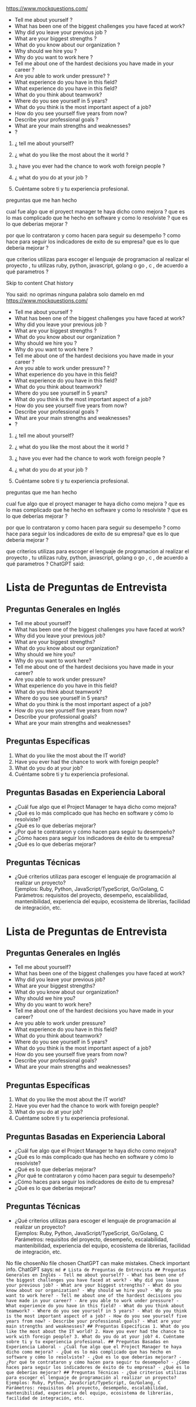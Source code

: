 https://www.mockquestions.com/

- Tell me about yourself ?
- What has been one of the biggest challenges you have faced at work? 
- Why did you leave your previous job ?
- What are your biggest strengths ?
- What do you know about our organization ?
- Why should we hire you ?
- Why do you want to work here ?
- Tell me about one of the hardest decisions you have made in your career ?
- Are you able to work under pressure? ?
- What experience do you have in this field?
- What experience do you have in this field?
- What do you think about teamwork?
- Where do you see yourself in 5 years?
- What do you think is the most important aspect of a job?
- How do you see yourself five years from now?
- Describe your professional goals ?
- What are your main strengths and weaknesses? 
-  ?

1. ¿ tell me about yourself?
2. ¿ what do you like the most about the it world ?
3. ¿ have you ever had the chance to work woth foreign people ?
4. ¿ what do you do at your job ?

 1. Cuéntame sobre ti y tu experiencia profesional.


preguntas que me han hecho 

cual fue algo que el proyect manager te haya dicho como mejora ?
que es lo mas complicado que he hecho en software y como lo resolviste ? 
que es lo que deberias mejorar ?

por que lo contrataron y como hacen para seguir su desempeño ?
como hace para seguir los indicadores de exito de su empresa?
que es lo que deberia mejorar ? 



que criterios utilizas para escoger el lenguaje de programacion al realizar el proyecto , tu utilizas ruby, python, javascript, golang o go , c , de acuerdo a qué parametros ?


Skip to content
Chat history

You said:
no oprimas ninguna palabra solo damelo en md https://www.mockquestions.com/

- Tell me about yourself ?
- What has been one of the biggest challenges you have faced at work? 
- Why did you leave your previous job ?
- What are your biggest strengths ?
- What do you know about our organization ?
- Why should we hire you ?
- Why do you want to work here ?
- Tell me about one of the hardest decisions you have made in your career ?
- Are you able to work under pressure? ?
- What experience do you have in this field?
- What experience do you have in this field?
- What do you think about teamwork?
- Where do you see yourself in 5 years?
- What do you think is the most important aspect of a job?
- How do you see yourself five years from now?
- Describe your professional goals ?
- What are your main strengths and weaknesses? 
-  ?

1. ¿ tell me about yourself?
2. ¿ what do you like the most about the it world ?
3. ¿ have you ever had the chance to work woth foreign people ?
4. ¿ what do you do at your job ?

 1. Cuéntame sobre ti y tu experiencia profesional.


preguntas que me han hecho 

cual fue algo que el proyect manager te haya dicho como mejora ?
que es lo mas complicado que he hecho en software y como lo resolviste ? 
que es lo que deberias mejorar ?

por que lo contrataron y como hacen para seguir su desempeño ?
como hace para seguir los indicadores de exito de su empresa?
que es lo que deberia mejorar ? 



que criterios utilizas para escoger el lenguaje de programacion al realizar el proyecto , tu utilizas ruby, python, javascript, golang o go , c , de acuerdo a qué parametros ?
ChatGPT said:





# Lista de Preguntas de Entrevista

## Preguntas Generales en Inglés

- Tell me about yourself?
- What has been one of the biggest challenges you have faced at work? 
- Why did you leave your previous job?
- What are your biggest strengths?
- What do you know about our organization?
- Why should we hire you?
- Why do you want to work here?
- Tell me about one of the hardest decisions you have made in your career?
- Are you able to work under pressure?
- What experience do you have in this field?
- What do you think about teamwork?
- Where do you see yourself in 5 years?
- What do you think is the most important aspect of a job?
- How do you see yourself five years from now?
- Describe your professional goals?
- What are your main strengths and weaknesses?

## Preguntas Específicas

1. What do you like the most about the IT world?
2. Have you ever had the chance to work with foreign people?
3. What do you do at your job?
4. Cuéntame sobre ti y tu experiencia profesional.

## Preguntas Basadas en Experiencia Laboral

- ¿Cuál fue algo que el Project Manager te haya dicho como mejora?
- ¿Qué es lo más complicado que has hecho en software y cómo lo resolviste?
- ¿Qué es lo que deberías mejorar?
- ¿Por qué te contrataron y cómo hacen para seguir tu desempeño?
- ¿Cómo haces para seguir los indicadores de éxito de tu empresa?
- ¿Qué es lo que deberías mejorar?

## Preguntas Técnicas

- ¿Qué criterios utilizas para escoger el lenguaje de programación al realizar un proyecto?  
  Ejemplos: Ruby, Python, JavaScript/TypeScript, Go/Golang, C  
  Parámetros: requisitos del proyecto, desempeño, escalabilidad, mantenibilidad, experiencia del equipo, ecosistema de librerías, facilidad de integración, etc.


















# Lista de Preguntas de Entrevista

## Preguntas Generales en Inglés

- Tell me about yourself?
- What has been one of the biggest challenges you have faced at work? 
- Why did you leave your previous job?
- What are your biggest strengths?
- What do you know about our organization?
- Why should we hire you?
- Why do you want to work here?
- Tell me about one of the hardest decisions you have made in your career?
- Are you able to work under pressure?
- What experience do you have in this field?
- What do you think about teamwork?
- Where do you see yourself in 5 years?
- What do you think is the most important aspect of a job?
- How do you see yourself five years from now?
- Describe your professional goals?
- What are your main strengths and weaknesses?

## Preguntas Específicas

1. What do you like the most about the IT world?
2. Have you ever had the chance to work with foreign people?
3. What do you do at your job?
4. Cuéntame sobre ti y tu experiencia profesional.

## Preguntas Basadas en Experiencia Laboral

- ¿Cuál fue algo que el Project Manager te haya dicho como mejora?
- ¿Qué es lo más complicado que has hecho en software y cómo lo resolviste?
- ¿Qué es lo que deberías mejorar?
- ¿Por qué te contrataron y cómo hacen para seguir tu desempeño?
- ¿Cómo haces para seguir los indicadores de éxito de tu empresa?
- ¿Qué es lo que deberías mejorar?

## Preguntas Técnicas

- ¿Qué criterios utilizas para escoger el lenguaje de programación al realizar un proyecto?  
  Ejemplos: Ruby, Python, JavaScript/TypeScript, Go/Golang, C  
  Parámetros: requisitos del proyecto, desempeño, escalabilidad, mantenibilidad, experiencia del equipo, ecosistema de librerías, facilidad de integración, etc.


No file chosenNo file chosen
ChatGPT can make mistakes. Check important info.
ChatGPT says: ```md # Lista de Preguntas de Entrevista ## Preguntas Generales en Inglés - Tell me about yourself? - What has been one of the biggest challenges you have faced at work? - Why did you leave your previous job? - What are your biggest strengths? - What do you know about our organization? - Why should we hire you? - Why do you want to work here? - Tell me about one of the hardest decisions you have made in your career? - Are you able to work under pressure? - What experience do you have in this field? - What do you think about teamwork? - Where do you see yourself in 5 years? - What do you think is the most important aspect of a job? - How do you see yourself five years from now? - Describe your professional goals? - What are your main strengths and weaknesses? ## Preguntas Específicas 1. What do you like the most about the IT world? 2. Have you ever had the chance to work with foreign people? 3. What do you do at your job? 4. Cuéntame sobre ti y tu experiencia profesional. ## Preguntas Basadas en Experiencia Laboral - ¿Cuál fue algo que el Project Manager te haya dicho como mejora? - ¿Qué es lo más complicado que has hecho en software y cómo lo resolviste? - ¿Qué es lo que deberías mejorar? - ¿Por qué te contrataron y cómo hacen para seguir tu desempeño? - ¿Cómo haces para seguir los indicadores de éxito de tu empresa? - ¿Qué es lo que deberías mejorar? ## Preguntas Técnicas - ¿Qué criterios utilizas para escoger el lenguaje de programación al realizar un proyecto? Ejemplos: Ruby, Python, JavaScript/TypeScript, Go/Golang, C Parámetros: requisitos del proyecto, desempeño, escalabilidad, mantenibilidad, experiencia del equipo, ecosistema de librerías, facilidad de integración, etc. ```